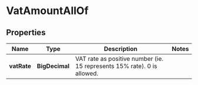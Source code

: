 

# VatAmountAllOf


## Properties

| Name | Type | Description | Notes |
|------------ | ------------- | ------------- | -------------|
|**vatRate** | **BigDecimal** | VAT rate as positive number (ie. 15 represents 15% rate). 0 is allowed. |  |



